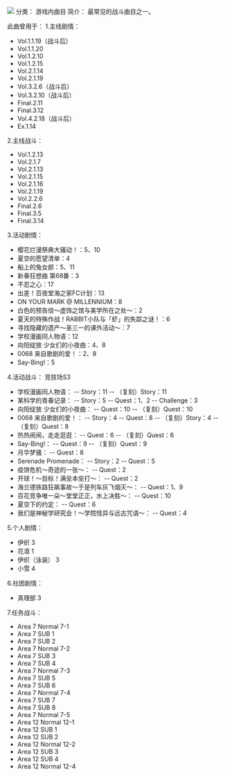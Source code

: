 ![](//static.kivo.wiki/images/music/cover/2t2f1KPGcesMGQdoS9Y8zpUnhQwk9ZU9.png)
分类： 游戏内曲目
简介：
最常见的战斗曲目之一。

此曲曾用于：
1.主线剧情：
 - Vol.1.1.19（战斗后）
 - Vol.1.1.20
 - Vol.1.2.10
 - Vol.1.2.15
 - Vol.2.1.14
 - Vol.2.1.19
 - Vol.3.2.6（战斗后）
 - Vol.3.2.10（战斗后）
 - Final.2.11
 - Final.3.12
 - Vol.4.2.18（战斗后）
 - Ex.1.14

2.主线战斗：
 - Vol.1.2.13
 - Vol.2.1.7
 - Vol.2.1.13
 - Vol.2.1.15
 - Vol.2.1.16
 - Vol.2.1.19
 - Vol.2.2.6
 - Final.2.6
 - Final.3.5
 - Final.3.14

3.活动剧情：
 - 樱花烂漫祭典大骚动！：5、10
 - 夏空的愿望清单：4
 - 船上的兔女郎：5、11
 - 新春狂想曲 第68番：3
 - 不忍之心：17
 - 出差！百夜堂海之家FC计划：13
 - ON YOUR MARK @ MILLENNIUM：8
 - 白色的预告信～虚饰之馆与美学所在之处～：2
 - 夏天的特殊作战！RABBIT小队与「虾」的失踪之谜！：6
 - 寻找隐藏的遗产～圣三一的课外活动～：7
 - 学校漫画同人物语：12
 - 向阳绽放 少女们的小夜曲：4、8
 - 0068 来自歌剧的爱！：2、8
 - Say-Bing!：5

4.活动战斗：
竞技场S3
 - 学校漫画同人物语：
 -- Story：11
 -- （复刻）Story：11
 - 某科学的青春记录：
 -- Story：5
 -- Quest：1、2
 -- Challenge：3
 - 向阳绽放 少女们的小夜曲：
 -- Quest：10
 -- （复刻）Quest：10
 - 0068 来自歌剧的爱！：
 -- Story：4
 -- Quest：8
 -- （复刻）Story：4
 -- （复刻）Quest：8
 - 热热闹闹，走走逛逛：
 -- Quest：6
 -- （复刻）Quest：6
 - Say-Bing!：
 -- Quest：9
 -- （复刻）Quest：9
 - 月华梦骚：
 -- Quest：8
 - Serenade Promenade：
 -- Story：2
 -- Quest：5
 - 疫饼危机～奇迹的一张～：
 -- Quest：2
 - 开球！～目标！满垒本垒打～：
 -- Quest：2
 - 海兰德铁路狂飙事故～于是列车灰飞烟灭～：
 -- Quest：1、9
 - 百花竞争唯一朵～堂堂正正，水上决胜～：
 -- Quest：10
 - 夏空下的约定：
 -- Quest：6
 - 我们是神秘学研究会！～学院怪异与远古咒语～：
 -- Quest：4

5.个人剧情：
 - 伊织 3
 - 花凛 1
 - 伊织（泳装） 3
 - 小雪 4

6.社团剧情：
 - 真理部 3

7.任务战斗：
 - Area 7 Normal 7-1
 - Area 7 SUB 1
 - Area 7 SUB 2
 - Area 7 Normal 7-2
 - Area 7 SUB 3
 - Area 7 SUB 4
 - Area 7 Normal 7-3
 - Area 7 SUB 5
 - Area 7 SUB 6
 - Area 7 Normal 7-4
 - Area 7 SUB 7
 - Area 7 SUB 8
 - Area 7 Normal 7-5
 - Area 12 Normal 12-1
 - Area 12 SUB 1
 - Area 12 SUB 2
 - Area 12 Normal 12-2
 - Area 12 SUB 3
 - Area 12 SUB 4
 - Area 12 Normal 12-4

